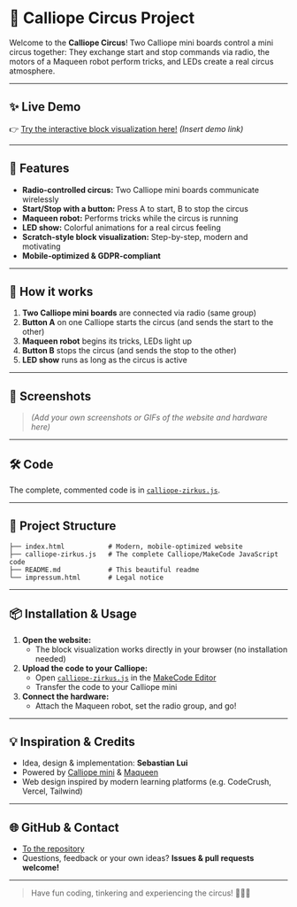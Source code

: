 # 🎪 Calliope Circus Project

Welcome to the **Calliope Circus**! Two Calliope mini boards control a mini circus together: They exchange start and stop commands via radio, the motors of a Maqueen robot perform tricks, and LEDs create a real circus atmosphere.

---

## ✨ Live Demo
👉 [Try the interactive block visualization here!](#) *(Insert demo link)*

---

## 🚀 Features

- **Radio-controlled circus:** Two Calliope mini boards communicate wirelessly
- **Start/Stop with a button:** Press A to start, B to stop the circus
- **Maqueen robot:** Performs tricks while the circus is running
- **LED show:** Colorful animations for a real circus feeling
- **Scratch-style block visualization:** Step-by-step, modern and motivating
- **Mobile-optimized & GDPR-compliant**

---

## 🧩 How it works

1. **Two Calliope mini boards** are connected via radio (same group)
2. **Button A** on one Calliope starts the circus (and sends the start to the other)
3. **Maqueen robot** begins its tricks, LEDs light up
4. **Button B** stops the circus (and sends the stop to the other)
5. **LED show** runs as long as the circus is active

---

## 📸 Screenshots

> *(Add your own screenshots or GIFs of the website and hardware here)*

---

## 🛠️ Code

The complete, commented code is in [`calliope-zirkus.js`](calliope-zirkus.js).

---

## 📝 Project Structure

```
├── index.html           # Modern, mobile-optimized website
├── calliope-zirkus.js   # The complete Calliope/MakeCode JavaScript code
├── README.md            # This beautiful readme
└── impressum.html       # Legal notice
```

---

## 📦 Installation & Usage

1. **Open the website:**
   - The block visualization works directly in your browser (no installation needed)
2. **Upload the code to your Calliope:**
   - Open [`calliope-zirkus.js`](calliope-zirkus.js) in the [MakeCode Editor](https://makecode.calliope.cc/)
   - Transfer the code to your Calliope mini
3. **Connect the hardware:**
   - Attach the Maqueen robot, set the radio group, and go!

---

## 💡 Inspiration & Credits

- Idea, design & implementation: **Sebastian Lui**
- Powered by [Calliope mini](https://calliope.cc/) & [Maqueen](https://www.dfrobot.com/product-1783.html)
- Web design inspired by modern learning platforms (e.g. CodeCrush, Vercel, Tailwind)

---

## 🌐 GitHub & Contact

- [To the repository](https://github.com/marius4lui/ZirkusGKMCalliope)
- Questions, feedback or your own ideas? **Issues & pull requests welcome!**

---

> Have fun coding, tinkering and experiencing the circus! 🤹‍♂️🎉 